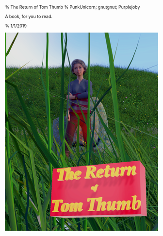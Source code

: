 % The Return of Tom Thumb
% PunkUnicorn; gnutgnut; Purplejoby

  A book, for you to read.

% 1/1/2019

![](cover.png)